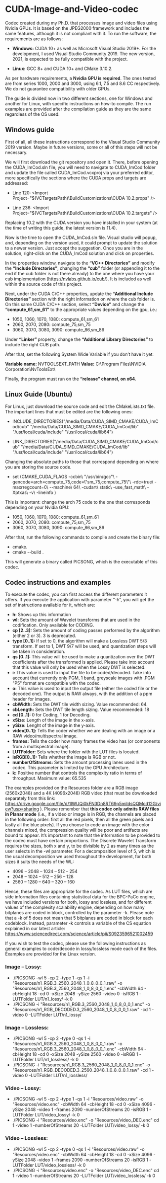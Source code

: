 # CUDA-Image-and-Video-codec

Codec created during my Ph.D. that processes image and video files using Nvidia GPUs. It is based on the JPEG2000 framework and includes the same features, although it is not compliant with it. To run the software, the requirements are as follows:

- **Windows:** CUDA 10+ as well as Microsoft Visual Studio 2019+. For the development, I used Visual Studio Community 2019. The new version, 2021, is expected to be fully compatible with the project.

- **Linux:** GCC 8+ and CUDA 10+ and CMake 3.10.2.  

As per hardware requirements, a **Nvidia GPU is required**. The ones tested are from series 1000, 2000 and 3000, using 6.1, 7.5 and 8.6 CC respectively. We do not guarantee compatibility with older GPUs. 

The guide is divided now in two different sections, one for Windows and another for Linux, with specific instructions on how-to compile. The run examples are provided after the compilation guide as they are the same regardless of the OS used.

## Windows guide

First of all, all these instructions correspond to the Visual Studio Community 2019 version. Maybe in future versions, some or all of this steps will not be necessary. 

We will first download the git repository and open it. There, before opening the CUDA_ImCod.sln file, you will need to navigate to CUDA_ImCod folder and update the file called CUDA_ImCod.vcxproj via your preferred editor, more specifically the sections where the CUDA props and targets are addressed:

- Line 120: \<Import Project="$(VCTargetsPath)\BuildCustomizations\CUDA 10.2.props" />

- Line 236: \<Import Project="$(VCTargetsPath)\BuildCustomizations\CUDA 10.2.targets" />

Replacing 10.2 with the CUDA version you have installed in your system (at the time of writing this guide, the latest version is 11.4).

Now is the time to open the CUDA_ImCod.sln file. Visual studio will popup, and, depending on the version used, it could prompt to update the solution to a newer version. Just accept the suggestion. Once you are in the solution, right-click on the CUDA_ImCod solution and click on properties.

In the properties window, navigate to the **“VC++ Directories”** and modify the **“Include Directories”**, changing the **“cub”** folder (or appending it to the end if the cub folder is not there already) to the one where you have your cub implementation (https://nvlabs.github.io/cub/). It is included as well within the source code of this project.

Next, under the CUDA C/C++ properties, update the **“Additional Include Directories”** section with the right information on where the cub folder is. On this same CUDA C/C++ section, select **“Device”** and change the **“compute_61,sm_61”** to the appropriate values depending on the gpu, i.e.:

- 1050, 1060, 1070, 1080: compute_61,sm_61
- 2060, 2070, 2080: compute_75,sm_75
- 3060, 3070, 3080, 3090: compute_86,sm_86

Under **“Linker”** property, change the **“Additional Library Directories”** to include the right CUB path.

After that, set the following System Wide Variable if you don’t have it yet:

**Variable name:** NVTOOLSEXT_PATH
**Value:** C:\Program Files\NVIDIA Corporation\NvToolsExt\

Finally, the program must run on the **“release” channel, on x64**. 

## Linux Guide (Ubuntu)

For Linux, just download the source code and edit the CMakeLists.txt file. The important lines that must be edited are the following ones:

- INCLUDE_DIRECTORIES("/media/Data/CUDA_SIMD_CMAKE/CUDA_ImCod/cub" "/media/Data/CUDA_SIMD_CMAKE/CUDA_ImCod/lib" "/usr/local/cuda/include" "/usr/local/cuda/lib64")

- LINK_DIRECTORIES("/media/Data/CUDA_SIMD_CMAKE/CUDA_ImCod/cub" "/media/Data/CUDA_SIMD_CMAKE/CUDA_ImCod/lib" "/usr/local/cuda/include" "/usr/local/cuda/lib64")

Changing the absolute paths to those that correspond depending on where you are storing the source code.

- set (CMAKE_CUDA_FLAGS -ccbin\ "/usr/bin/gcc"\ -gencode=arch=compute_75,code=\\"sm_75,compute_75\\"\ -rdc=true\ -maxrregcount=0\ --machine\ 64\ -cudart\ static\ -use_fast_math\ -Xptxas\ -v\ -lineinfo )

This is important: change the arch 75 code to the one that corresponds depending on your Nvidia GPU:

- 1050, 1060, 1070, 1080: compute_61,sm_61
- 2060, 2070, 2080: compute_75,sm_75
- 3060, 3070, 3080, 3090: compute_86,sm_86

After that, run the following commands to compile and create the binary file:
- cmake.
- cmake --build .

This will generate a binary called PICSONG, which is the executable of this codec.

## Codec instructions and examples

To execute the codec, you can first access the different parameters it offers. If you execute the application with parameter “-h”, you will get the set of instructions available for it, which are:

- **h:** Shows up this information
- **wl:** Sets the amount of Wavelet transforms that are used in the codification. Only available for CODING.
- **cp [2..3]:** Sets the amount of coding passes performed by the algorithm (either 2 or 3). 3 is deprecated.
- **type [0..1]:** If set to 0, the algorithm will make a Lossless DWT 5/3 transform. If set to 1, DWT 9/7 will be used, and quantization steps will be taken in consideration.
- **qs [0..1]:** This value will be used to make a quantization over the DWT coefficients after the transformed is applied. Please take into account that this value will only be used when the Lossy DWT is selected.
- **i:** This value is used to input the file to be coded/decoded. Take into account that currently only PGM, 1 band, greyscale images with .PGM "P5" format are compatible with the codec.
- **o:** This value is used to input the output file (either the coded file or the decoded one). The output is RAW always, with the addition of a ppm header for images.
- **cbWidth:** Sets the DWT tile width sizing. Value recommended: 64.
- **cbLength:** Sets the DWT tile length sizing. Value recommended: 18
- **cd [0..1]:** 0 for Coding, 1 for Decoding.
- **xSize:** Length of the image in the x-axis.
- **ySize:** Lenght of the image in the y-axis.
- **video[0..1]:** Tells the coder whether we are dealing with an image or a RAW video/multispectral image.
- **frames:** Tells the coder how many frames the video has (or components from a multispectral image).
- **LUTFolder:** Sets where the folder with the LUT files is located.
- **isRGB[0..1]:** Tells whether the image is RGB or not.
- **numberOfStreams:** Sets the amount processing lanes used in the codec. This parameter is limited by the GPU Architecture.
- **k:** Positive number that controls the complexity ratio in terms of throughput. Maximum value: 65.535

The examples provided on the Resources folder are a RGB image (2560x2048) and a 4K (4096x2048) RGB video (that must be downloaded separately from this link: https://drive.google.com/file/d/1lWUQi0kFN3Dn8RT69p5miIdsQQMcd12G/view?usp=sharing ). Please remember that **this codec only admits RAW files in Planar mode** (i.e., if a video or image is in RGB, the channels are placed in the following order: first all the red pixels, then all the green pixels and lastly all the blue pixels). If you choose to code an image with the color channels mixed, the compression quality will be poor and artifacts are bound to appear. It’s important to note that the information to be provided to the codec must have certain proportions. The Discrete Wavelet Transform requires the sizes, both x and y, to be divisible by 2 as many times as the user selects in the -wl parameter. For a decomposition level of 5, which is the usual decomposition we used throughout the development, for both sizes it suits the needs of the WL:

- 4096 – 2048 – 1024 – 512 – 254
- 2048 – 1024 – 512 – 256 – 128
- 2560 – 1280 – 640 – 320 – 160

Hence, these files are appropriate for the codec. As LUT files, which are side information files containing statistical data for the BPC-PaCo engine, we have included versions for both, lossy and lossless, and for different values of the complexity scalability engine, depending on how many bitplanes are coded in block, controlled by the parameter -k. Please note that a -k of 5 does not mean that 5 bitplanes are coded in block for each codeblock. Instead, parameter -k controls a variable of the CS equation explained in our latest article:  https://www.sciencedirect.com/science/article/pii/S0923596521002459

If you wish to test the codec, please use the following instructions as general examples to code/decode in lossy/lossless mode each of the files. Examples are provided for the Linux version.

### Image – Lossy: 
- ./PICSONG -wl 5 -cp 2 -type 1 -qs 1 -i "Resources/n1_RGB.3_2560_2048_1_0_8_0_0_1.raw" -o "Resources/n1_RGB.3_2560_2048_1_0_8_0_0_1.enc" -cbWidth 64 -cbHeight 18 -cd 0 -xSize 2048 -ySize 2560 -video 0 -isRGB 1 -LUTFolder LUT/n1_lossy/ -k 0
- ./PICSONG -i "Resources/n1_RGB.3_2560_2048_1_0_8_0_0_1.enc" -o "Resources/n1_RGB_DECODED.3_2560_2048_1_0_8_0_0_1.raw" -cd 1 -video 0 -LUTFolder LUT/n1_lossy/
### Image – Lossless:
- ./PICSONG -wl 5 -cp 2 -type 0 -qs 1 -i "Resources/n1_RGB.3_2560_2048_1_0_8_0_0_1.raw" -o "Resources/n1_RGB.3_2560_2048_1_0_8_0_0_1.enc" -cbWidth 64 -cbHeight 18 -cd 0 -xSize 2048 -ySize 2560 -video 0 -isRGB 1 -LUTFolder LUT/n1_lossless/ -k 0
- ./PICSONG -i "Resources/n1_RGB.3_2560_2048_1_0_8_0_0_1.enc" -o "Resources/n1_RGB_DECODED.3_2560_2048_1_0_8_0_0_1.raw" -cd 1 -video 0 -LUTFolder LUT/n1_lossless/
### Video – Lossy:
- ./PICSONG -wl 5 -cp 2 -type 1 -qs 1 -i "Resources/video.raw" -o "Resources/video.enc" -cbWidth 64 -cbHeight 18 -cd 0 -xSize 4096 -ySize 2048 -video 1 -frames 2090 -numberOfStreams 20 -isRGB 1 -LUTFolder LUT/video_lossy/ -k 0
- ./PICSONG -i "Resources/video.enc" -o "Resources/video_DEC.enc" cd 1 -video 1 -numberOfStreams 20 -LUTFolder LUT/video_lossy/ -k 0
### Video – Lossless:
- ./PICSONG -wl 5 -cp 2 -type 0 -qs 1 -i "Resources/video.raw" -o "Resources/video.enc" -cbWidth 64 -cbHeight 18 -cd 0 -xSize 4096 -ySize 2048 -video 1 -frames 2090 -numberOfStreams 20 -isRGB 1 -LUTFolder LUT/video_lossless/ -k 0
- ./PICSONG -i "Resources/video.enc" -o "Resources/video_DEC.enc" cd 1 -video 1 -numberOfStreams 20 -LUTFolder LUT/video_lossless/ -k 0
